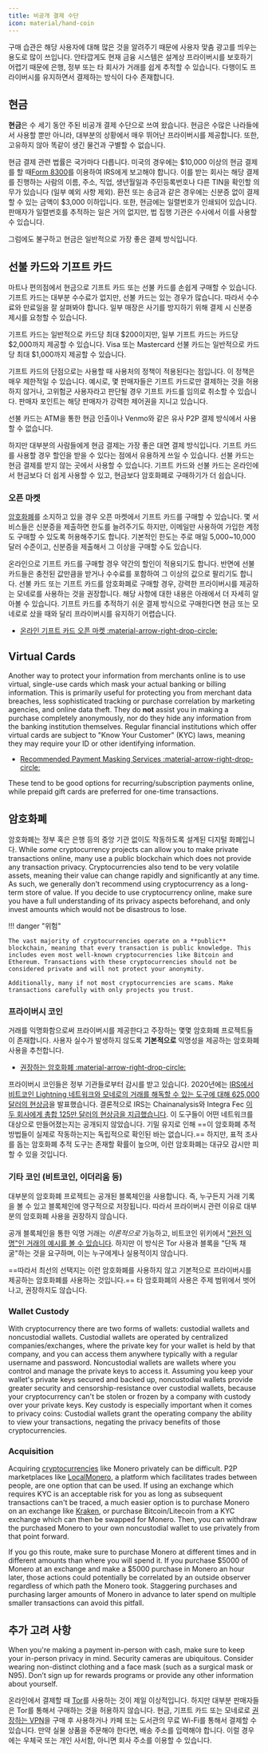```yaml
---
title: 비공개 결제 수단
icon: material/hand-coin
---
```


구매 습관은 해당 사용자에 대해 많은 것을 알려주기 때문에 사용자 맞춤 광고를 띄우는 용도로 많이 쓰입니다. 안타깝게도 현재 금융 시스템은 설계상 프라이버시를 보호하기 어렵기 때문에 은행, 정부 또는 타 회사가 거래를 쉽게 추적할 수 있습니다. 다행이도 프라이버시를 유지하면서 결제하는 방식이 다수 존재합니다.

## 현금

**현금**은 수 세기 동안 주된 비공개 결제 수단으로 쓰여 왔습니다. 현금은 수많은 나라들에서 사용할 뿐만 아니라, 대부분의 상황에서 매우 뛰어난 프라이버시를 제공합니다. 또한, 고유하지 않아 똑같이 생긴 물건과 구별할 수 없습니다.

현금 결제 관련 법률은 국가마다 다릅니다. 미국의 경우에는 $10,000 이상의 현금 결제를 할 때[Form 8300](https://www.irs.gov/businesses/small-businesses-self-employed/form-8300-and-reporting-cash-payments-of-over-10000)를 이용하여 IRS에게 보고해야 합니다. 이를 받는 회사는 해당 결제를 진행하는 사람의 이름, 주소, 직업, 생년월일과 주민등록번호나 다른 TIN을 확인할 의무가 있습니다 (일부 예외 사항 제외). 환전 또는 송금과 같은 경우에는 신분증 없이 결제할 수 있는 금액이 $3,000 이하입니다. 또한, 현금에는 일렬번호가 인쇄되어 있습니다. 판매자가 일렬번호를 추적하는 일은 거의 없지만, 법 집행 기관은 수사에서 이를 사용할 수 있습니다.

그럼에도 불구하고 현금은 일반적으로 가장 좋은 결제 방식입니다.

## 선불 카드와 기프트 카드

마트나 편의점에서 현금으로 기프트 카드 또는 선불 카드를 손쉽게 구매할 수 있습니다. 기프트 카드는 대부분 수수료가 없지만, 선불 카드는 있는 경우가 많습니다. 따라서 수수료와 만료일을 잘 살펴봐야 합니다. 일부 매장은 사기를 방지하기 위해 결제 시 신분증 제시를 요청할 수 있습니다.

기프트 카드는 일반적으로 카드당 최대 $200이지만, 일부 기프트 카드는 카드당 $2,000까지 제공할 수 있습니다. Visa 또는 Mastercard 선불 카드는 일반적으로 카드당 최대 $1,000까지 제공할 수 있습니다.

기프트 카드의 단점으로는 사용할 때 사용처의 정책이 적용된다는 점입니다. 이 정책은 매우 제한적일 수 있습니다. 예시로, 몇 판매자들은 기프트 카드로만 결제하는 것을 허용하지 않거나, 고위험군 사용자라고 판단될 경우 기프트 카드를 임의로 취소할 수 있습니다. 판매자 포인트는 해당 판매자가 강력한 제어권을 지니고 있습니다.

선불 카드는 ATM을 통한 현금 인출이나 Venmo와 같은 유사 P2P 결제 방식에서 사용할 수 없습니다.

하지만 대부분의 사람들에게 현금 결제는 가장 좋은 대면 결제 방식입니다. 기프트 카드를 사용할 경우 할인을 받을 수 있다는 점에서 유용하게 쓰일 수 있습니다. 선불 카드는 현금 결제를 받지 않는 곳에서 사용할 수 있습니다. 기프트 카드와 선불 카드는 온라인에서 현금보다 더 쉽게 사용할 수 있고, 현금보다 암호화폐로 구매하기가 더 쉽습니다.

### 오픈 마켓

[암호화폐](../cryptocurrency.md)를 소지하고 있을 경우 오픈 마켓에서 기프트 카드를 구매할 수 있습니다. 몇 서비스들은 신분증을 제출하면 한도를 늘려주기도 하지만, 이메일만 사용하여 가입한 계정도 구매할 수 있도록 허용해주기도 합니다. 기본적인 한도는 주로 매일 5,000~10,000 달러 수준이고, 신분증을 제출해서 그 이상을 구매할 수도 있습니다.

온라인으로 기프트 카드를 구매할 경우 약간의 할인이 적용되기도 합니다. 반면에 선불 카드들은 충전된 값만큼을 받거나 수수료를 포함하여 그 이상의 값으로 팔리기도 합니다. 선불 카드 또는 기프트 카드를 암호화폐로 구매할 경우, 강력한 프라이버시를 제공하는 모네로를 사용하는 것을 권장합니다. 해당 사항에 대한 내용은 아래에서 더 자세히 알아볼 수 있습니다. 기프트 카드를 추적하기 쉬운 결제 방식으로 구매한다면 현금 또는 모네로로 샀을 때와 달리 프라이버시를 유지하기 어렵습니다.

- [온라인 기프트 카드 오픈 마켓 :material-arrow-right-drop-circle:](../financial-services.md#gift-card-marketplaces)

## Virtual Cards

Another way to protect your information from merchants online is to use virtual, single-use cards which mask your actual banking or billing information. This is primarily useful for protecting you from merchant data breaches, less sophisticated tracking or purchase correlation by marketing agencies, and online data theft. They do **not** assist you in making a purchase completely anonymously, nor do they hide any information from the banking institution themselves. Regular financial institutions which offer virtual cards are subject to "Know Your Customer" (KYC) laws, meaning they may require your ID or other identifying information.

- [Recommended Payment Masking Services :material-arrow-right-drop-circle:](../financial-services.md#payment-masking-services)

These tend to be good options for recurring/subscription payments online, while prepaid gift cards are preferred for one-time transactions.

## 암호화폐

암호화폐는 정부 혹은 은행 등의 중앙 기관 없이도 작동하도록 설계된 디지털 화폐입니다. While *some* cryptocurrency projects can allow you to make private transactions online, many use a public blockchain which does not provide any transaction privacy. Cryptocurrencies also tend to be very volatile assets, meaning their value can change rapidly and significantly at any time. As such, we generally don't recommend using cryptocurrency as a long-term store of value. If you decide to use cryptocurrency online, make sure you have a full understanding of its privacy aspects beforehand, and only invest amounts which would not be disastrous to lose.

!!! danger "위험"

    The vast majority of cryptocurrencies operate on a **public** blockchain, meaning that every transaction is public knowledge. This includes even most well-known cryptocurrencies like Bitcoin and Ethereum. Transactions with these cryptocurrencies should not be considered private and will not protect your anonymity.
    
    Additionally, many if not most cryptocurrencies are scams. Make transactions carefully with only projects you trust.

### 프라이버시 코인

거래를 익명화함으로써 프라이버시를 제공한다고 주장하는 몇몇 암호화폐 프로젝트들이 존재합니다. 사용자 실수가 발생하지 않도록 **기본적으로** 익명성을 제공하는 암호화폐 사용을 추천합니다.

- [권장하는 암호화폐 :material-arrow-right-drop-circle:](../cryptocurrency.md#coins)

프라이버시 코인들은 정부 기관들로부터 감시를 받고 있습니다. 2020년에는 [IRS에서 비트코인 Lightning 네트워크와 모네로의 거래를 해독할 수 있는 도구에 대해 625,000 달러의 현상금](https://www.forbes.com/sites/kellyphillipserb/2020/09/14/irs-will-pay-up-to-625000-if-you-can-crack-monero-other-privacy-coins/?sh=2e9808a085cc)을 발표했습니다. 결론적으로 IRS는 Chainanalysis와 Integra Fec [이 두 회사에게 총합 125만 달러의 현상금을 지급했습니다](https://sam.gov/opp/5ab94eae1a8d422e88945b64181c6018/view). 이 도구들이 어떤 네트워크를 대상으로 만들어졌는지는 공개되지 않았습니다. 기밀 유지로 인해 ==이 암호화폐 추적 방법들이 실제로 작동하는지는 독립적으로 확인된 바는 없습니다.== 하지만, 표적 조사를 돕는 암호화폐 추적 도구는 존재할 확률이 높으며, 이런 암호화폐는 대규모 감시만 피할 수 있을 것입니다.

### 기타 코인 (비트코인, 이더리움 등)

대부분의 암호화폐 프로젝트는 공개된 블록체인을 사용합니다. 즉, 누구든지 거래 기록을 볼 수 있고 블록체인에 영구적으로 저장됩니다. 따라서 프라이버시 관련 이유로 대부분의 암호화폐 사용을 권장하지 않습니다.

공개 블록체인을 통한 익명 거래는 *이론적으로* 가능하고, 비트코인 위키에서 ["완전 익명"인 거래의 예시를 볼 수 있습니다](https://en.bitcoin.it/wiki/Privacy#Example_-_A_perfectly_private_donation). 하지만 이 방식은 Tor 사용과 블록을 "단독 채굴"하는 것을 요구하며, 이는 누구에게나 실용적이지 않습니다.

==따라서 최선의 선택지는 이런 암호화폐를 사용하지 않고 기본적으로 프라이버시를 제공하는 암호화폐를 사용하는 것입니다.== 타 암호화폐의 사용은 주제 범위에서 벗어나고, 권장하지도 않습니다.

### Wallet Custody

With cryptocurrency there are two forms of wallets: custodial wallets and noncustodial wallets. Custodial wallets are operated by centralized companies/exchanges, where the private key for your wallet is held by that company, and you can access them anywhere typically with a regular username and password. Noncustodial wallets are wallets where you control and manage the private keys to access it. Assuming you keep your wallet's private keys secured and backed up, noncustodial wallets provide greater security and censorship-resistance over custodial wallets, because your cryptocurrency can't be stolen or frozen by a company with custody over your private keys. Key custody is especially important when it comes to privacy coins: Custodial wallets grant the operating company the ability to view your transactions, negating the privacy benefits of those cryptocurrencies.

### Acquisition

Acquiring [cryptocurrencies](../cryptocurrency.md) like Monero privately can be difficult. P2P marketplaces like [LocalMonero](https://localmonero.co/), a platform which facilitates trades between people, are one option that can be used. If using an exchange which requires KYC is an acceptable risk for you as long as subsequent transactions can't be traced, a much easier option is to purchase Monero on an exchange like [Kraken](https://kraken.com/), or purchase Bitcoin/Litecoin from a KYC exchange which can then be swapped for Monero. Then, you can withdraw the purchased Monero to your own noncustodial wallet to use privately from that point forward.

If you go this route, make sure to purchase Monero at different times and in different amounts than where you will spend it. If you purchase $5000 of Monero at an exchange and make a $5000 purchase in Monero an hour later, those actions could potentially be correlated by an outside observer regardless of which path the Monero took. Staggering purchases and purchasing larger amounts of Monero in advance to later spend on multiple smaller transactions can avoid this pitfall.

## 추가 고려 사항

When you're making a payment in-person with cash, make sure to keep your in-person privacy in mind. Security cameras are ubiquitous. Consider wearing non-distinct clothing and a face mask (such as a surgical mask or N95). Don’t sign up for rewards programs or provide any other information about yourself.

온라인에서 결제할 때 [Tor](tor-overview.md)를 사용하는 것이 제일 이상적입니다. 하지만 대부분 판매자들은 Tor를 통해서 구매하는 것을 허용하지 않습니다. 현금, 기프트 카드 또는 모네로로 [권장하는 VPN](../vpn.md)을 구매 후 사용하거나 카페 또는 도서관의 무료 Wi-Fi를 통해서 결제할 수 있습니다. 만약 실물 상품을 주문해야 한다면, 배송 주소를 입력해야 합니다. 이럴 경우에는 우체국 또는 개인 사서함, 아니면 회사 주소를 이용할 수 있습니다.
